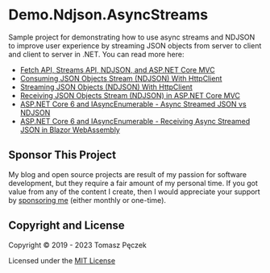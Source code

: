 # Demo.Ndjson.AsyncStreams

Sample project for demonstrating how to use async streams and NDJSON to improve user experience by streaming JSON objects from server to client and client to server in .NET. You can read more here:

- [Fetch API, Streams API, NDJSON, and ASP.NET Core MVC](https://www.tpeczek.com/2019/04/fetch-api-streams-api-ndjson-and-aspnet.html)
- [Consuming JSON Objects Stream (NDJSON) With HttpClient](https://www.tpeczek.com/2020/10/consuming-json-objects-stream-ndjson.html)
- [Streaming JSON Objects (NDJSON) With HttpClient](https://www.tpeczek.com/2021/05/streaming-json-objects-ndjson-with.html)
- [Receiving JSON Objects Stream (NDJSON) in ASP.NET Core MVC](https://www.tpeczek.com/2021/05/receiving-json-objects-stream-ndjson-in.html)
- [ASP.NET Core 6 and IAsyncEnumerable - Async Streamed JSON vs NDJSON](https://www.tpeczek.com/2021/07/aspnet-core-6-and-iasyncenumerable.html)
- [ASP.NET Core 6 and IAsyncEnumerable - Receiving Async Streamed JSON in Blazor WebAssembly](https://www.tpeczek.com/2021/12/aspnet-core-6-and-iasyncenumerable.html)

## Sponsor This Project

My blog and open source projects are result of my passion for software development, but they require a fair amount of my personal time. If you got value from any of the content I create, then I would appreciate your support by [sponsoring me](https://github.com/sponsors/tpeczek) (either monthly or one-time).

## Copyright and License

Copyright © 2019 - 2023 Tomasz Pęczek

Licensed under the [MIT License](https://github.com/tpeczek/Demo.Ndjson.AsyncStreams/blob/master/LICENSE.md)
